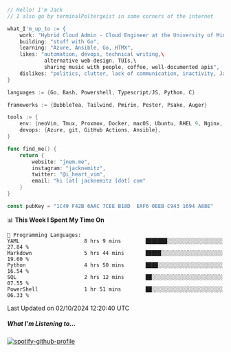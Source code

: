 ```go
// Hello! I'm Jack
// I also go by terminalPoltergeist in some corners of the internet

what_I'm_up_to := {
    work: "Hybrid Cloud Admin - Cloud Engineer at the University of Minnesota",
    building: "stuff with Go",
    learning: "Azure, Ansible, Go, HTMX",
    likes: "automation, devops, technical writing,\
            alternative web-design, TUIs,\
            sharing music with people, coffee, well-documented apis",
    dislikes: "politics, clutter, lack of communication, inactivity, Java",
}

languages := {Go, Bash, Powershell, Typescript/JS, Python, C}

frameworks := {BubbleTea, Tailwind, Pmirin, Pester, Psake, Auger}

tools := {
    env: {neoVim, Tmux, Proxmox, Docker, macOS, Ubuntu, RHEL 9, Nginx, DigitalOcean, Cloudflare},
    devops: {Azure, git, GitHub Actions, Ansible},
}

func find_me() {
    return {
        website: "jnem.me",
        instagram: "jacknemitz",
        twitter: "@i_heart_vim",
        email: "hi [at] jacknemitz [dot] com"
    }
}

const pubKey = "1C49 F42B 6AAC 7CEE B18D  EAF6 0EEB C943 1694 A88E"
```

<!--START_SECTION:waka-->
📊 **This Week I Spent My Time On** 

```text
💬 Programming Languages: 
YAML                     8 hrs 9 mins        ███████░░░░░░░░░░░░░░░░░░   27.84 % 
Markdown                 5 hrs 44 mins       █████░░░░░░░░░░░░░░░░░░░░   19.60 % 
Python                   4 hrs 50 mins       ████░░░░░░░░░░░░░░░░░░░░░   16.54 % 
SQL                      2 hrs 12 mins       ██░░░░░░░░░░░░░░░░░░░░░░░   07.55 % 
PowerShell               1 hr 51 mins        ██░░░░░░░░░░░░░░░░░░░░░░░   06.33 % 
```


 Last Updated on 02/10/2024 12:20:40 UTC
<!--END_SECTION:waka-->

##### What I'm Listening to...

[![spotify-github-profile](https://jnem.me/listening-item?maxAge=2592000)](https://jnem.me/listening)
